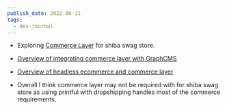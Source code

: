 ```yaml
---
publish_date: 2022-06-11
tags:
  - dev-journal
---
```

- Exploring  [Commerce Layer](https://docs.commercelayer.io/developers/welcome/onboarding-tutorial) for shiba swag store.


- [Overview of integrating commerce layer with GraphCMS](https://www.youtube.com/watch?v=oPEeX6BaOPI)
	 
 - [Overview of headless  ecommerce and commerce layer](https://www.youtube.com/watch?v=lOsprXNBrRc)

- Overall I think commerce layer may not be required with for shiba swag store as using printful with dropshipping handles most of the commerce requirements.
